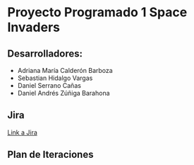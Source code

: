 # Proyecto Programado 1 Space Invaders
## Desarrolladores:

- Adriana María Calderón Barboza
- Sebastian Hidalgo Vargas
- Daniel Serrano Cañas
- Daniel Andrés Zúñiga Barahona


## Jira
[Link a Jira](https://projprog1spaceinvaders.atlassian.net/jira/software/projects/SPAC/boards/1)

## Plan de Iteraciones






